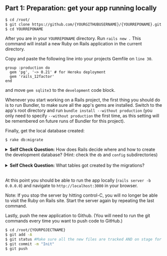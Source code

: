 ## Part 1: Preparation: get your app running locally

```sh
$ cd /root/
$ git clone https://github.com/{YOURGITHUBUSERNAME}/{YOURREPONAME}.git # Replace YOURGITHUBUSERNAME with your github username and replace YOURREPONAME with the name of your repo.
$ cd YOURREPONAME
```

After you are in your `YOURREPONAME` directory. Run `rails new .` This command will install a new Ruby on Rails application in the current directory.

Copy and paste the following line into your projects Gemfile on `line 30`. 

```
group :production do
  gem 'pg', '~> 0.21' # for Heroku deployment
  gem 'rails_12factor'
end
```

and move `gem sqlite3` to the `development` code block. 

Whenever you start working on a Rails project, the first thing you should do is to run Bundler, to make sure all the app's gems are installed.  Switch to the app's root directory and run `bundle install --without production` (you only need to specify `--without production` the first time, as this setting will be remembered on future runs of Bundler for this project).

Finally, get the local database created:

```sh
$ rake db:migrate
```

<details>
  <summary><strong>Self Check Question:</strong> How does Rails decide where and how to create the development database?  (Hint: check the <code>db</code> and <code>config</code> subdirectories)</summary>
  <p><blockquote>The <code>rake db:migrate</code> command creates a local development database (following the specifications in <code>config/database.yml</code>) and runs the migrations in <code>db/migrate</code> to create the app's schema.  It also creates/updates the file <code>db/schema.rb</code> to reflect the latest database schema.  <strong>Note: it's important to keep this file under version control.</strong> </blockquote></p>
</details>
<br />

<details>
  <summary><strong>Self Check Question:</strong> What tables got created by the migrations?</summary>
  <p><blockquote>The <code>project</code> table itself and the rails-internal <code>schema_migrations</code> table that records which migrations have been run.</blockquote></p>
</details>
<br />


At this point you should be able to run the app locally (`rails server -b 0.0.0.0`) and navigate to `http://localhost:3000` in your browser.  

Note: If you stop the server by hitting control-C, you will no longer be able to visit the Ruby on Rails site. Start the server again by repeating the last command. 

Lastly, push the new application to Github. (You will need to run the git commands every time you want to push code to GitHub.) 
```sh
$ cd /root/{YOURPOJECTNAME}
$ git add -A
$ git status #Make sure all the new files are tracked AND on stage for being committed!!
$ git commit -m "Init"
$ git push
```
